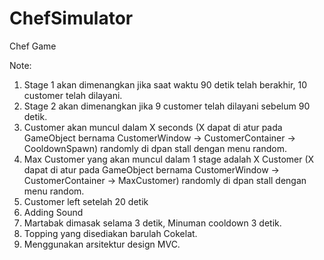 # ChefSimulator
Chef Game

Note:
1. Stage 1 akan dimenangkan jika saat waktu 90 detik telah berakhir, 10 customer telah dilayani.
2. Stage 2 akan dimenangkan jika 9 customer telah dilayani sebelum 90 detik.
3. Customer akan muncul dalam X seconds (X dapat di atur pada GameObject bernama CustomerWindow -> CustomerContainer -> CooldownSpawn) randomly di dpan stall dengan menu random.
4. Max Customer yang akan muncul dalam 1 stage adalah X Customer (X dapat di atur pada GameObject bernama CustomerWindow -> CustomerContainer -> MaxCustomer) randomly di dpan stall dengan menu random.
4. Customer left setelah 20 detik
5. Adding Sound
6. Martabak dimasak selama 3 detik, Minuman cooldown 3 detik.
7. Topping yang disediakan barulah Cokelat.
8. Menggunakan arsitektur design MVC.
